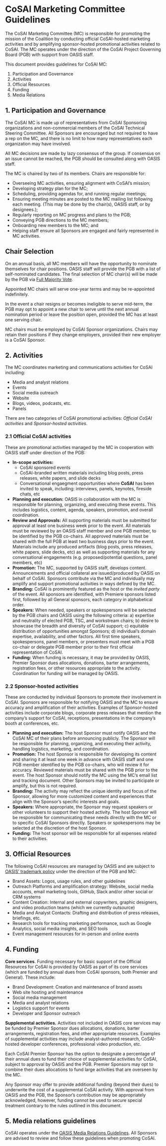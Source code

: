# CoSAI Marketing Committee Guidelines

The CoSAI Marketing Committee (MC) is responsible for promoting the mission of the Coalition by conducting official CoSAI-hosted marketing activities and by amplifying sponsor-hosted promotional activities related to CoSAI. The MC operates under the direction of the CoSAI Project Governing Board (PGB) with support from OASIS staff.

This document provides guidelines for CoSAI MC:
1. Participation and Governance
2. Activities
3. Official Resources
4. Funding
5. Media Relations

## 1. Participation and Governance
The CoSAI MC is made up of representatives from CoSAI Sponsoring organizations and non-commercial members of the CoSAI Technical Steering Committee. All Sponsors are encouraged but not required to have a rep on the MC, and there is no limit to how many representatives each organization may have involved.

All MC decisions are made by lazy consensus of the group. If consensus on an issue cannot be reached, the PGB should be consulted along with OASIS staff.

The MC is chaired by two of its members. Chairs are responsible for:

* Overseeing MC activities, ensuring alignment with CoSAI’s mission;
* Developing strategy plan for the MC;
* Scheduling, providing agendas for, and running regular meetings; 
* Ensuring meeting minutes are posted to the MC mailing list following each meeting. (This may be done by the chair(s), OASIS staff, or by designees.);
* Regularly reporting on MC progress and plans to the PGB;
* Conveying PGB directions to the MC members;
* Onboarding new members to the MC; and
* Helping staff ensure all Sponsors are engaged and fairly represented in MC activities.

## Chair Selection 
On an annual basis, all MC members will have the opportunity to nominate themselves for chair positions. OASIS staff will provide the PGB with a list of self-nominated candidates. The final selection of MC chair(s) will be made by the PGB via [Full Majority Vote](https://www.oasis-open.org/policies-guidelines/oasis-defined-terms-2018-05-22/#dFullMajority).

Appointed MC chairs will serve one-year terms and may be re-appointed indefinitely.

In the event a chair resigns or becomes ineligible to serve mid-term, the PGB may opt to appoint a new chair to serve until the next annual nomination period or leave the position open, provided the MC has at least one serving chair. 

MC chairs must be employed by CoSAI Sponsor organizations. Chairs may retain their positions if they change employers, provided their new employer is a CoSAI Sponsor. 

## 2. Activities
The MC coordinates marketing and communications activities for CoSAI including:

* Media and analyst relations
* Events
* Social media outreach
* Website
* Blogs, videos, podcasts, etc.
* Panels

There are two categories of CoSAI promotional activities: _Official CoSAI activities_ and _Sponsor-hosted activities_. 

### 2.1 Official CoSAI activities
These are promotional activities managed by the MC in cooperation with OASIS staff under direction of the PGB:

* **In-scope activities:** 
  * CoSAI sponsored events
  * CoSAI-branded written materials including blog posts, press releases, white papers, and slide decks
  * Conversational engaegment opportunities where **CoSAI** has been invited to speak, including: interviews, panels, keynotes, fireside chats, etc
* **Planning and execution:** OASIS in collaboration with the MC is responsible for planning, organizing, and executing these events. This includes logistics, content, agenda, speakers, promotion, and overall coordination.
* **Review and Approvals:** All supporting materials must be submitted for approval at least one business week prior to the event. All materials must be reviewed by an OASIS staff member and one PGB member, to be identified by the PGB co-chairs. All approved materials must be shared with the full PGB at least two business days prior to the event. Materials include any produced artifacts (blog posts, press releases, white papers, slide decks, etc) as well as supporting materials for any conversational engagements (e.g. proposed/potential questions, panel members, etc)
* **Promotion:** The MC, supported by OASIS staff, develops content. Announcements and official collateral are issued/produced by OASIS on behalf of CoSAI. Sponsors contribute via the MC and individually may amplify and support promotional activities in ways defined by the MC.
* **Branding:** CoSAI is prominently featured as the host or the *invited party* of the event. All sponsors are identified, with Premiere sponsors listed first, followed by all General sponsors, each category in alphabetical order. 
* **Speakers:** When needed, speakers or spokespersons will be selected by the PGB chairs and OASIS using the following criteria: a) expertise and neutrality of elected PGB, TSC, and workstream chairs; b)  desire to showcase the breadth and diversity of CoSAI support; c) equitable distribution of opportunities amongst Sponsors; d) individual’s domain expertise, availability, and other factors. All first time speakers, spokespersons, panel members, or presenters must meet with a PGB co-chair or delegate PGB member prior to their first official representation of CoSAI.
* **Funding:** When funding is necessary, it may be provided by OASIS, Premier Sponsor dues allocations, donations, barter arrangements, registration fees, or other resources appropriate to the activity. Coordination for funding will be managed by OASIS. 

### 2.2 Sponsor-hosted activities
These are conducted by individual Sponsors to promote their involvement in CoSAI. Sponsors are responsible for notifying OASIS and the MC to ensure accuracy and amplification of their activities. Examples of Sponsor-hosted activities include corporate blogs, corporate press releases that mention the company’s support for CoSAI, receptions, presentations in the company’s booth at conferences, etc.

* **Planning and execution:** The host Sponsor must notify OASIS and the CoSAI MC of their plans before announcing publicly. The Sponsor will be responsible for planning, organizing, and executing their activity, handling logistics, marketing, and coordination. 
* **Promotion:** The host Sponsor is responsible for developing its content and sharing it at least one week in advance with OASIS staff and one PGB member identified by the PGB co-chairs, who will review it for accuracy. Reviewed materials must be shared with the PGB prior to the event. The host Sponsor should notify the MC using the MC’s email list and tracking document. Other Sponsors may be invited to participate or amplify, but this is not required. 
* **Branding:** The activity may reflect the unique identity and focus of the Sponsor, allowing for more customized content and experiences that align with the Sponsor’s specific interests and goals. 
* **Speakers:** Where appropriate, the Sponsor may request speakers or other volunteers to support their hosted activity. The host Sponsor will be responsible for communicating these needs directly with the MC or to specific CoSAI Sponsors directly. Speakers or spokespersons may be selected at the discretion of the host Sponsor. 
* **Funding:** The host sponsor will be responsible for all expenses related to their activities. 

## 3. Official Resources
The following CoSAI resources are managed by OASIS and are subject to [OASIS’ trademark policy](https://www.oasis-open.org/policies-guidelines/trademark/) under the direction of the PGB and MC:

* Brand Assets: Logos, usage rules, and other guidelines
* Outreach Platforms and amplification strategy: Website, social media accounts, email marketing tools, GitHub, Slack and/or other social or CRM systems
* Content Creation: Internal and external copywriters, graphic designers, and video production teams (which we currently outsource)
* Media and Analyst Contacts: Drafting and distribution of press releases, briefings, etc.
* Research tools for tracking marketing performance, such as Google Analytics, social media insights, and SEO tools
* Event management resources for in-person and online events

## 4. Funding
**Core services**. Funding necessary for basic support of the Official Resources for CoSAI is provided by OASIS as part of its core services (which are funded by annual dues from CoSAI sponsors, both Premier and General). These include:

* Brand Development: Creation and maintenance of brand assets
* Web site hosting and maintenance
* Social media management
* Media and analyst relations 
* Logistics support for events
* Developer and Sponsor outreach

**Supplemental activities.** Activities not included in OASIS core services may be funded by Premier Sponsor dues allocations, donations, barter arrangements, registration fees, and other appropriate resources.  Examples of supplemental activities may include analyst-authored research, CoSAI-hosted developer conferences, professional video production, etc.

Each CoSAI Premier Sponsor has the option to designate a percentage of their annual dues to fund their choice of supplemental activities for CoSAI, subject to approval by OASIS and the PGB. Premier Sponsors may opt to combine their dues allocations to fund large activities that are overseen by the MC. 

Any Sponsor may offer to provide additional funding (beyond their dues) to underwrite the cost of a supplemental CoSAI activity. With approval from OASIS and the PGB, the Sponsor’s contribution may be appropriately acknowledged, however, funding cannot be used to secure special treatment contrary to the rules outlined in this document.

## 5. Media relations guidelines
CoSAI operates under the [OASIS Media Relations Guidelines](https://www.oasis-open.org/policies-guidelines/media-relations/). All Sponsors are advised to review and follow these guidelines when promoting CoSAI.


